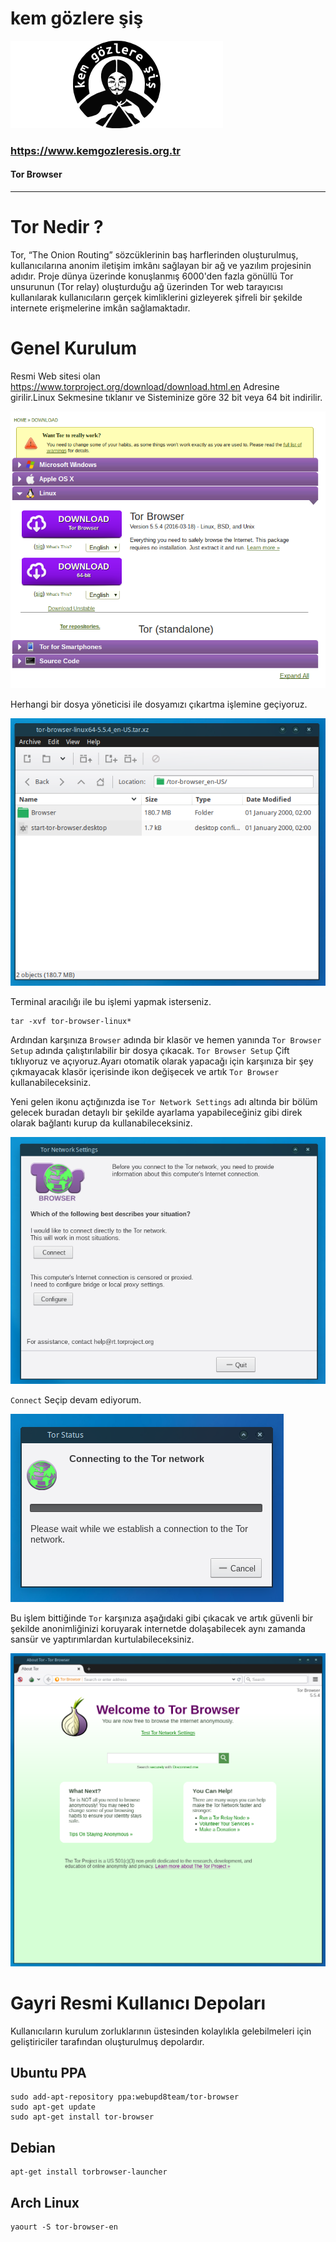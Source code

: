# kem gözlere şiş

![kgs icon](../img/kem_gozlere_sis.png)

### <https://www.kemgozleresis.org.tr>

#### Tor Browser

----

# Tor Nedir ?

Tor, “The Onion Routing” sözcüklerinin baş harflerinden oluşturulmuş, kullanıcılarına anonim iletişim imkânı sağlayan bir ağ ve yazılım projesinin adıdır. Proje dünya üzerinde konuşlanmış 6000'den fazla gönüllü Tor unsurunun (Tor relay) oluşturduğu ağ üzerinden Tor web tarayıcısı kullanılarak kullanıcıların gerçek kimliklerini gizleyerek şifreli bir şekilde internete erişmelerine imkân sağlamaktadır.

# Genel Kurulum

Resmi Web sitesi olan <https://www.torproject.org/download/download.html.en> Adresine girilir.Linux Sekmesine tıklanır ve Sisteminize göre 32 bit veya 64 bit indirilir.

![](../img/tordownload.png)

Herhangi bir dosya yöneticisi ile dosyamızı çıkartma işlemine geçiyoruz.

![](../img/torextract.png)

Terminal aracılığı ile bu işlemi yapmak isterseniz.

```
tar -xvf tor-browser-linux*
```

Ardından karşınıza `Browser` adında bir klasör ve hemen yanında `Tor Browser Setup` adında çalıştırılabilir bir dosya çıkacak. `Tor Browser Setup` Çift tıklıyoruz ve açıyoruz.Ayarı otomatik olarak yapacağı için karşınıza bir şey çıkmayacak klasör içerisinde ikon değişecek ve artık `Tor Browser` kullanabileceksiniz.

Yeni gelen ikonu açtığınızda ise `Tor Network Settings` adı altında bir bölüm gelecek buradan detaylı bir şekilde ayarlama yapabileceğiniz gibi direk olarak bağlantı kurup da kullanabileceksiniz.

![](../img/torsettings.png)

`Connect` Seçip devam ediyorum.

![](../img/torconnect.png)

Bu işlem bittiğinde `Tor` karşınıza aşağıdaki gibi çıkacak ve artık güvenli bir şekilde anonimliğinizi koruyarak internetde dolaşabilecek aynı zamanda sansür ve yaptırımlardan kurtulabileceksiniz.

![](../img/tormain.png)


# Gayri Resmi Kullanıcı Depoları

Kullanıcıların kurulum zorluklarının üstesinden kolaylıkla gelebilmeleri için geliştiriciler tarafından oluşturulmuş depolardır.

## Ubuntu PPA

```
sudo add-apt-repository ppa:webupd8team/tor-browser
sudo apt-get update
sudo apt-get install tor-browser
```

## Debian

```
apt-get install torbrowser-launcher
```

## Arch Linux

```
yaourt -S tor-browser-en
```
